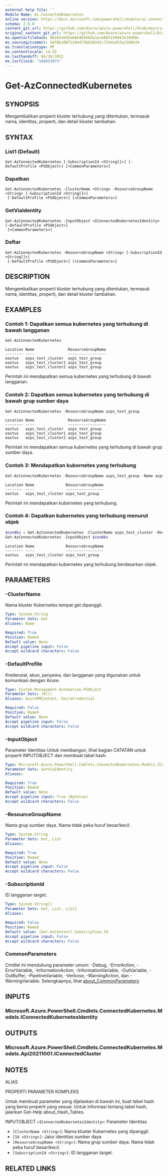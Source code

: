 ```yaml
---
external help file: ''
Module Name: Az.ConnectedKubernetes
online version: https://docs.microsoft.com/powershell/module/az.connectedkubernetes/get-azconnectedkubernetes
schema: 2.0.0
content_git_url: https://github.com/Azure/azure-powershell/blob/main/src/ConnectedKubernetes/help/Get-AzConnectedKubernetes.md
original_content_git_url: https://github.com/Azure/azure-powershell/blob/main/src/ConnectedKubernetes/help/Get-AzConnectedKubernetes.md
ms.openlocfilehash: 00265eb95ab864b946da3acb8b5150042e189d8c
ms.sourcegitcommit: 5df8b100721844736630242c724da453a2168434
ms.translationtype: MT
ms.contentlocale: id-ID
ms.lasthandoff: 06/26/2022
ms.locfileid: "146623972"
---
```

# Get-AzConnectedKubernetes

## SYNOPSIS
Mengembalikan properti kluster terhubung yang ditentukan, termasuk nama, identitas, properti, dan detail kluster tambahan.

## SYNTAX

### List1 (Default)
```
Get-AzConnectedKubernetes [-SubscriptionId <String[]>] [-DefaultProfile <PSObject>] [<CommonParameters>]
```

### Dapatkan
```
Get-AzConnectedKubernetes -ClusterName <String> -ResourceGroupName <String> [-SubscriptionId <String[]>]
 [-DefaultProfile <PSObject>] [<CommonParameters>]
```

### GetViaIdentity
```
Get-AzConnectedKubernetes -InputObject <IConnectedKubernetesIdentity> [-DefaultProfile <PSObject>]
 [<CommonParameters>]
```

### Daftar
```
Get-AzConnectedKubernetes -ResourceGroupName <String> [-SubscriptionId <String[]>]
 [-DefaultProfile <PSObject>] [<CommonParameters>]
```

## DESCRIPTION
Mengembalikan properti kluster terhubung yang ditentukan, termasuk nama, identitas, properti, dan detail kluster tambahan.

## EXAMPLES

### Contoh 1: Dapatkan semua kubernetes yang terhubung di bawah langganan
```powershell
Get-AzConnectedKubernetes
```

```output
Location Name               ResourceGroupName
-------- ----               -----------------
eastus   azps_test_cluster  azps_test_group
eastus   azps_test_cluster1 azps_test_group
eastus   azps_test_cluster2 azps_test_group
```

Perintah ini mendapatkan semua kubernetes yang terhubung di bawah langganan.

### Contoh 2: Dapatkan semua kubernetes yang terhubung di bawah grup sumber daya
```powershell
Get-AzConnectedKubernetes -ResourceGroupName azps_test_group
```

```output
Location Name               ResourceGroupName
-------- ----               -----------------
eastus   azps_test_cluster  azps_test_group
eastus   azps_test_cluster1 azps_test_group
eastus   azps_test_cluster2 azps_test_group
```

Perintah ini mendapatkan semua kubernetes yang terhubung di bawah grup sumber daya.

### Contoh 3: Mendapatkan kubernetes yang terhubung
```powershell
Get-AzConnectedKubernetes -ResourceGroupName azps_test_group -Name azps_test_cluster
```

```output
Location Name              ResourceGroupName
-------- ----              -----------------
eastus   azps_test_cluster azps_test_group
```

Perintah ini mendapatkan kubernetes yang terhubung.

### Contoh 4: Dapatkan kubernetes yang terhubung menurut objek
```powershell
$conAks = Get-AzConnectedKubernetes -ClusterName azps_test_cluster -ResourceGroupName azps_test_group
Get-AzConnectedKubernetes -InputObject $conAks
```

```output
Location Name              ResourceGroupName
-------- ----              -----------------
eastus   azps_test_cluster azps_test_group
```

Perintah ini mendapatkan kubernetes yang terhubung berdasarkan objek.

## PARAMETERS

### -ClusterName
Nama kluster Kubernetes tempat get dipanggil.

```yaml
Type: System.String
Parameter Sets: Get
Aliases: Name

Required: True
Position: Named
Default value: None
Accept pipeline input: False
Accept wildcard characters: False
```

### -DefaultProfile
Kredensial, akun, penyewa, dan langganan yang digunakan untuk komunikasi dengan Azure.

```yaml
Type: System.Management.Automation.PSObject
Parameter Sets: (All)
Aliases: AzureRMContext, AzureCredential

Required: False
Position: Named
Default value: None
Accept pipeline input: False
Accept wildcard characters: False
```

### -InputObject
Parameter Identitas Untuk membangun, lihat bagian CATATAN untuk properti INPUTOBJECT dan membuat tabel hash.

```yaml
Type: Microsoft.Azure.PowerShell.Cmdlets.ConnectedKubernetes.Models.IConnectedKubernetesIdentity
Parameter Sets: GetViaIdentity
Aliases:

Required: True
Position: Named
Default value: None
Accept pipeline input: True (ByValue)
Accept wildcard characters: False
```

### -ResourceGroupName
Nama grup sumber daya.
Nama tidak peka huruf besar/kecil.

```yaml
Type: System.String
Parameter Sets: Get, List
Aliases:

Required: True
Position: Named
Default value: None
Accept pipeline input: False
Accept wildcard characters: False
```

### -SubscriptionId
ID langganan target.

```yaml
Type: System.String[]
Parameter Sets: Get, List, List1
Aliases:

Required: False
Position: Named
Default value: (Get-AzContext).Subscription.Id
Accept pipeline input: False
Accept wildcard characters: False
```

### CommonParameters
Cmdlet ini mendukung parameter umum: -Debug, -ErrorAction, -ErrorVariable, -InformationAction, -InformationVariable, -OutVariable, -OutBuffer, -PipelineVariable, -Verbose, -WarningAction, dan -WarningVariable. Selengkapnya, lihat [about_CommonParameters](http://go.microsoft.com/fwlink/?LinkID=113216)

## INPUTS

### Microsoft.Azure.PowerShell.Cmdlets.ConnectedKubernetes.Models.IConnectedKubernetesIdentity

## OUTPUTS

### Microsoft.Azure.PowerShell.Cmdlets.ConnectedKubernetes.Models.Api20211001.IConnectedCluster

## NOTES

ALIAS

PROPERTI PARAMETER KOMPLEKS

Untuk membuat parameter yang dijelaskan di bawah ini, buat tabel hash yang berisi properti yang sesuai. Untuk informasi tentang tabel hash, jalankan Get-Help about_Hash_Tables.


INPUTOBJECT `<IConnectedKubernetesIdentity>`: Parameter Identitas
  - `[ClusterName <String>]`: Nama kluster Kubernetes yang dipanggil.
  - `[Id <String>]`: Jalur identitas sumber daya
  - `[ResourceGroupName <String>]`: Nama grup sumber daya. Nama tidak peka huruf besar/kecil.
  - `[SubscriptionId <String>]`: ID langganan target.

## RELATED LINKS


